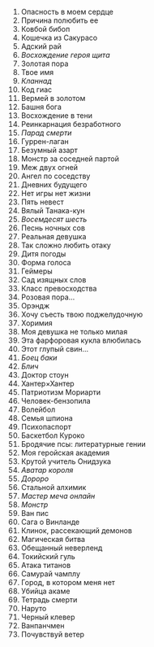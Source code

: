 1. Опасность в моем сердце
2. Причина полюбить ее
3. Ковбой бибоп 
4. Кошечка из Сакурасо
5. Адский рай
6. *Восхождение героя щита*
7. Золотая пора
8. Твое имя
9. *Кланнад*
10. Код гиас
11. Вермей в золотом
12. Башня бога
13. Восхождение в тени
14. Реинкарнация безработного
15. *Парад смерти*
16. Гуррен-лаган
17. Безумный азарт
18. Монстр за соседней партой
19. Меж двух огней
20. Ангел по соседству
21. Дневних будущего
22. Нет игры нет жизни
23. Пять невест
24. Вялый Танака-кун
25. *Восемдесят шесть*
26. Песнь ночных сов
27. Реальная девушка
28. Так сложно любить отаку
29. Дитя погоды
30. Форма голоса
31. Геймеры
32. Сад изящных слов
33. Класс превосходства
34. Розовая пора...
35. Орэндж
36. Хочу съесть твою поджелудочную
37. Хоримия
38. Моя девушка не только милая
39. Эта фарфоровая кукла влюбилась
40. Этот глупый свин...
41. *Боец баки*
42. *Блич*
43. Доктор стоун
44. Хантер×Хантер
45. Патриотизм Мориарти
46. Человек-бензопила
47. Волейбол
48. Семья шпиона
49. Психопаспорт
50. Баскетбол Куроко
51. Бродячие псы: литературные гении
52. Моя геройская академия
53. Крутой учитель Онидзука
54. *Аватар короля*
55. *Дороро*
56. Стальной алхимик
57. *Мастер меча онлайн*
58. *Монстр*
59. Ван пис
60. Сага о Винланде
61. Клинок, рассекающий демонов
62. Магическая битва
63. Обещанный неверленд
64. Токийский гуль
65. Атака титанов
66. Самурай чамплу
67. Город, в котором меня нет
68. Убийца акаме
69. Тетрадь смерти
70. Наруто
71. Черный клевер
72. Ванпанчмен
73. Почувствуй ветер